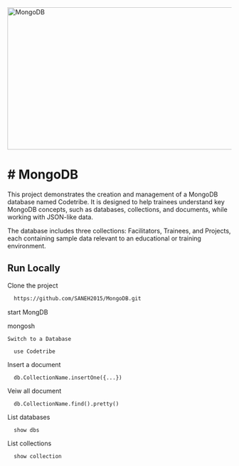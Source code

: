 <img src="https://socialify.git.ci/SANEH2015/MongoDB/image?language=1&owner=1&name=1&stargazers=1&theme=Light" alt="MongoDB" width="640" height="320" />
<h1># MongoDB</h1>

This project demonstrates the creation and management of a MongoDB database named Codetribe. It is designed to help trainees understand key MongoDB concepts, such as databases, collections, and documents, while working with JSON-like data.

The database includes three collections: Facilitators, Trainees, and Projects, each containing sample data relevant to an educational or training environment.



## Run Locally

Clone the project
```bash
  https://github.com/SANEH2015/MongoDB.git
```
start MongDB

  mongosh
```
Switch to a Database

  use Codetribe
```
Insert a document
```
  db.CollectionName.insertOne({...})
```
Veiw all document
```
  db.CollectionName.find().pretty()
```
List databases
```
  show dbs
```
List collections 
```
  show collection
```
